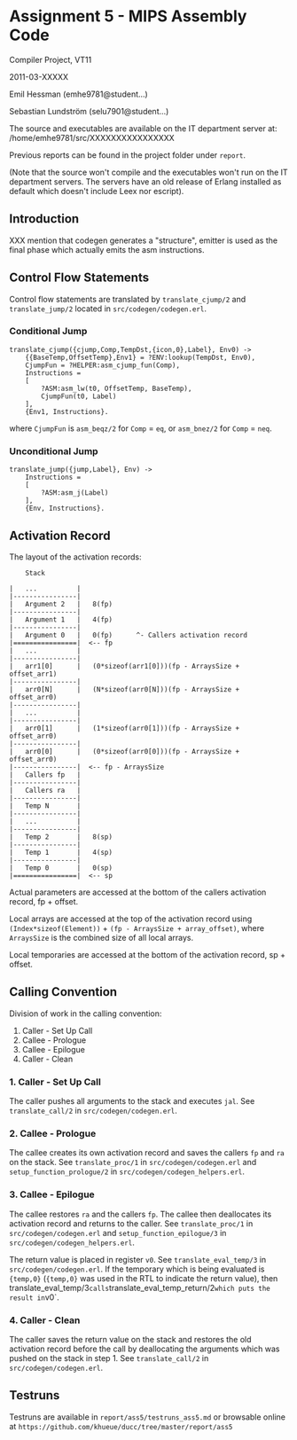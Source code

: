 # Assignment 5 - MIPS Assembly Code

Compiler Project, VT11

2011-03-XXXXX

Emil Hessman (emhe9781@student...)

Sebastian Lundström (selu7901@student...)

The source and executables are available on the IT department server at:
/home/emhe9781/src/XXXXXXXXXXXXXXXX

Previous reports can be found in the project folder under `report`.

(Note that the source won't compile and the executables won't run on the IT
department servers. The servers have an old release of Erlang installed as
default which doesn't include Leex nor escript).

## Introduction

XXX mention that codegen generates a "structure", emitter is used as the final
phase which actually emits the asm instructions.

## Control Flow Statements

Control flow statements are translated by `translate_cjump/2` and
`translate_jump/2` located in `src/codegen/codegen.erl`.

### Conditional Jump

    translate_cjump({cjump,Comp,TempDst,{icon,0},Label}, Env0) ->
        {{BaseTemp,OffsetTemp},Env1} = ?ENV:lookup(TempDst, Env0),
        CjumpFun = ?HELPER:asm_cjump_fun(Comp),
        Instructions =
        [
            ?ASM:asm_lw(t0, OffsetTemp, BaseTemp),
            CjumpFun(t0, Label)
        ],
        {Env1, Instructions}.

where `CjumpFun` is `asm_beqz/2` for `Comp` = `eq`, or `asm_bnez/2` for
`Comp` = `neq`.

### Unconditional Jump

    translate_jump({jump,Label}, Env) ->
        Instructions =
        [
            ?ASM:asm_j(Label)
        ],
        {Env, Instructions}.

## Activation Record

The layout of the activation records:

        Stack

    |   ...          |
    |----------------|
    |   Argument 2   |   8(fp)
    |----------------|
    |   Argument 1   |   4(fp)
    |----------------|
    |   Argument 0   |   0(fp)      ^- Callers activation record
    |================|  <-- fp
    |   ...          |
    |----------------|
    |   arr1[0]      |   (0*sizeof(arr1[0]))(fp - ArraysSize + offset_arr1)
    |----------------|
    |   arr0[N]      |   (N*sizeof(arr0[N]))(fp - ArraysSize + offset_arr0)
    |----------------|
    |   ...          |
    |----------------|
    |   arr0[1]      |   (1*sizeof(arr0[1]))(fp - ArraysSize + offset_arr0)
    |----------------|
    |   arr0[0]      |   (0*sizeof(arr0[0]))(fp - ArraysSize + offset_arr0)
    |----------------|  <-- fp - ArraysSize
    |   Callers fp   |
    |----------------|
    |   Callers ra   |
    |----------------|
    |   Temp N       |
    |----------------|
    |   ...          |
    |----------------|
    |   Temp 2       |   8(sp)
    |----------------|
    |   Temp 1       |   4(sp)
    |----------------|
    |   Temp 0       |   0(sp)
    |================|  <-- sp

Actual parameters are accessed at the bottom of the callers activation record,
fp + offset.

Local arrays are accessed at the top of the activation record using
`(Index*sizeof(Element))` + `(fp - ArraysSize + array_offset)`, where
`ArraysSize` is the combined size of all local arrays.

Local temporaries are accessed at the bottom of the activation record,
sp + offset.

## Calling Convention

Division of work in the calling convention:

  1. Caller - Set Up Call
  2. Callee - Prologue
  3. Callee - Epilogue
  4. Caller - Clean

### 1. Caller - Set Up Call

The caller pushes all arguments to the stack and executes `jal`.  See
`translate_call/2` in `src/codegen/codegen.erl`.

### 2. Callee - Prologue

The callee creates its own activation record and saves the callers `fp` and
`ra` on the stack.
See `translate_proc/1` in `src/codegen/codegen.erl` and
`setup_function_prologue/2` in `src/codegen/codegen_helpers.erl`.

### 3. Callee - Epilogue

The callee restores `ra` and the callers `fp`. The callee then deallocates its
activation record and returns to the caller. See `translate_proc/1` in
`src/codegen/codegen.erl` and `setup_function_epilogue/3` in
`src/codegen/codegen_helpers.erl`.

The return value is placed in register `v0`. See `translate_eval_temp/3` in
`src/codegen/codegen.erl`. If the temporary which is being evaluated is
`{temp,0}` (`{temp,0}` was used in the RTL to indicate the return value),
then translate_eval_temp/3` calls `translate_eval_temp_return/2`
which puts the result in `v0`.

### 4. Caller - Clean

The caller saves the return value on the stack and restores the old activation
record before the call by deallocating the arguments which was pushed on the
stack in step 1. See `translate_call/2` in `src/codegen/codegen.erl`.

## Testruns

Testruns are available in `report/ass5/testruns_ass5.md` or browsable online
at `https://github.com/khueue/ducc/tree/master/report/ass5`
